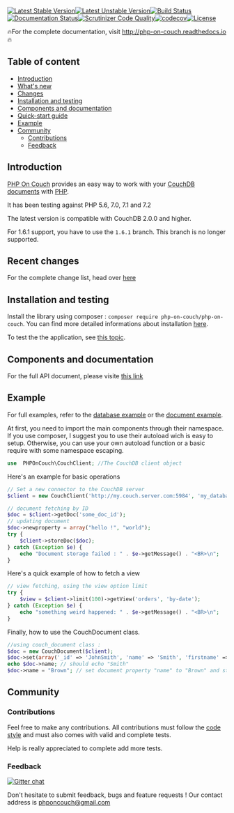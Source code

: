 [![Latest Stable Version](https://poser.pugx.org/php-on-couch/php-on-couch/version)](https://packagist.org/packages/php-on-couch/php-on-couch)[![Latest Unstable Version](https://poser.pugx.org/php-on-couch/php-on-couch/v/unstable)](//packagist.org/packages/php-on-couch/php-on-couch)[![Build Status](https://travis-ci.org/PHP-on-Couch/PHP-on-Couch.svg?branch=master)](https://travis-ci.org/PHP-on-Couch/PHP-on-Couch)[![Documentation Status](https://readthedocs.org/projects/php-on-couch/badge/?version=latest)](http://php-on-couch.readthedocs.io/en/latest/?badge=latest)[![Scrutinizer Code Quality](https://scrutinizer-ci.com/g/PHP-on-Couch/PHP-on-Couch/badges/quality-score.png?b=master)](https://scrutinizer-ci.com/g/PHP-on-Couch/PHP-on-Couch/?branch=master)[![codecov](https://codecov.io/gh/PHP-on-Couch/PHP-on-Couch/branch/master/graph/badge.svg)](https://codecov.io/gh/PHP-on-Couch/PHP-on-Couch)[![License](https://poser.pugx.org/php-on-couch/php-on-couch/license)](https://packagist.org/packages/php-on-couch/php-on-couch)

:fire:For the complete documentation, visit http://php-on-couch.readthedocs.io :fire:



## Table of content
- [Introduction](#introduction)
- [What's new](#whats-new)
- [Changes](#changes)
- [Installation and testing](#installation-and-testing)
- [Components and documentation](#components-and-documentation)
- [Quick-start guide](#quick-start-guide)
- [Example](#example)
- [Community](#community)
    + [Contributions](#contributions)
    + [Feedback](#feedback)

## Introduction

[PHP On Couch](http://github.com/PHP-on-Couch/PHP-on-Couch/) provides an easy way to work with your [CouchDB](http://couchdb.apache.org) [documents](http://docs.couchdb.org/) with [PHP](http://php.net). 

It has been testing against PHP 5.6, 7.0, 7.1 and 7.2

The latest version is compatible with CouchDB 2.0.0 and higher.

For 1.6.1 support, you have to use the `1.6.1` branch. This branch is no longer supported.

## Recent changes

For the complete change list, head over [here](http://php-on-couch.readthedocs.io/en/latest/overview/changelist/index.html)

## Installation and testing

Install the library using composer : `composer require php-on-couch/php-on-couch`.
You can find more detailed informations about installation [here](http://php-on-couch.readthedocs.io/en/latest/quickstart/installation.html).

To test the the application, see [this topic](http://php-on-couch.readthedocs.io/en/latest/quickstart/testing.html).

## Components and documentation

For the full API document, please visite [this link](http://php-on-couch.readthedocs.io/en/latest/api/index.html)

## Example

For full examples, refer to the [database example](examples/01_databases.php) or the [document example](examples/02_documents_basics.php).



At first, you need to import the main components through their namespace. If you use composer, I suggest you to use their autoload wich is easy to setup. Otherwise, you can use your own autoload function or a basic require with some namespace escaping.

```php
use  PHPOnCouch\CouchClient; //The CouchDB client object

```

Here's an example for basic operations

```php
// Set a new connector to the CouchDB server
$client = new CouchClient('http://my.couch.server.com:5984', 'my_database');

// document fetching by ID
$doc = $client->getDoc('some_doc_id');
// updating document
$doc->newproperty = array("hello !", "world");
try {
    $client->storeDoc($doc);
} catch (Exception $e) {
    echo "Document storage failed : " . $e->getMessage() . "<BR>\n";
}
```

Here's a quick example of how to fetch a view

```php
// view fetching, using the view option limit
try {
    $view = $client->limit(100)->getView('orders', 'by-date');
} catch (Exception $e) {
    echo "something weird happened: " . $e->getMessage() . "<BR>\n";
}
```

Finally, how to use the CouchDocument class.

```php
//using couch_document class :
$doc = new CouchDocument($client);
$doc->set(array('_id' => 'JohnSmith', 'name' => 'Smith', 'firstname' => 'John')); //create a document and store it in the database
echo $doc->name; // should echo "Smith"
$doc->name = "Brown"; // set document property "name" to "Brown" and store the updated document in the database
```

       
## Community

### Contributions

Feel free to make any contributions. All contributions must follow the [code style](http://php-on-couch.readthedocs.io/en/latest/quickstart/codestyle.html) and must also comes with valid and complete tests. 

Help is really appreciated to complete add more tests.

### Feedback

[![Gitter chat](https://badges.gitter.im/gitterHQ/gitter.png)](https://gitter.im/PHP-on-Couch/PHP-on-Couch)

Don't hesitate to submit feedback, bugs and feature requests ! Our contact address is [phponcouch@gmail.com](mailto:phponcouch@gmail.com?subject=Feedback)


